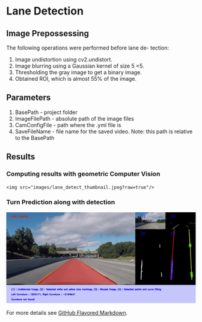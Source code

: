 # Lane Detection 
## Image Prepossessing
The following operations were performed before lane de-
tection:
1) Image undistortion using cv2.undistort.
2) Image blurring using a Gaussian kernel of size 5 ×5.
3) Thresholding the gray image to get a binary image.
4) Obtained ROI, which is almost 55% of the image.


## Parameters

1) BasePath - project folder 
2) ImageFilePath - absolute path of the image files
3) CamConfigFile - path where the .yml file is
4) SaveFileName - file name for the saved video. Note: this path is relative to the BasePath

## Results
### Computing results with geometric Computer Vision
    <img src="images/lane_detect_thumbnail.jpeg?raw=true"/>

### Turn Prediction along with detection
![alt](https://github.com/Noor1886/Lane-detect/blob/master/Results/lane_detection/lane_result_2.gif)


For more details see [GitHub Flavored Markdown](https://guides.github.com/features/mastering-markdown/).
